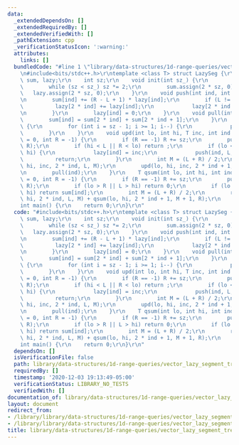 ```yaml
---
data:
  _extendedDependsOn: []
  _extendedRequiredBy: []
  _extendedVerifiedWith: []
  _pathExtension: cpp
  _verificationStatusIcon: ':warning:'
  attributes:
    links: []
  bundledCode: "#line 1 \"library/data-structures/1d-range-queries/vector_lazy_segment_tree.cpp\"\
    \n#include<bits/stdc++.h>\r\ntemplate <class T> struct LazySeg {\r\n    std::vector<T>\
    \ sum, lazy;\r\n    int sz;\r\n    void init(int sz_) {\r\n        sz = 1;\r\n\
    \        while (sz < sz_) sz *= 2;\r\n        sum.assign(2 * sz, 0);\r\n     \
    \   lazy.assign(2 * sz, 0);\r\n    }\r\n    void push(int ind, int L, int R) {\r\
    \n        sum[ind] += (R - L + 1) * lazy[ind];\r\n        if (L != R) {\r\n  \
    \          lazy[2 * ind] += lazy[ind];\r\n            lazy[2 * ind + 1] += lazy[ind];\r\
    \n        }\r\n        lazy[ind] = 0;\r\n    }\r\n    void pull(int ind) {\r\n\
    \        sum[ind] = sum[2 * ind] + sum[2 * ind + 1];\r\n    }\r\n    void build()\
    \ {\r\n        for (int i = sz - 1; i >= 1; i--) {\r\n            pull(i);\r\n\
    \        }\r\n    }\r\n    void upd(int lo, int hi, T inc, int ind = 1, int L\
    \ = 0, int R = -1) {\r\n        if (R == -1) R += sz;\r\n        push(ind, L,\
    \ R);\r\n        if (hi < L || R < lo) return ;\r\n        if (lo <= L && R <=\
    \ hi) {\r\n            lazy[ind] = inc;\r\n            push(ind, L, R);\r\n  \
    \          return;\r\n        }\r\n        int M = (L + R) / 2;\r\n        upd(lo,\
    \ hi, inc, 2 * ind, L, M);\r\n        upd(lo, hi, inc, 2 * ind + 1, M + 1, R);\r\
    \n        pull(ind);\r\n    }\r\n    T qsum(int lo, int hi, int ind = 1, int L\
    \ = 0, int R = -1) {\r\n        if (R == -1) R += sz;\r\n        push(ind, L,\
    \ R);\r\n        if (lo > R || L > hi) return 0;\r\n        if (lo <= L && R <=\
    \ hi) return sum[ind];\r\n        int M = (L + R) / 2;\r\n        return qsum(lo,\
    \ hi, 2 * ind, L, M) + qsum(lo, hi, 2 * ind + 1, M + 1, R);\r\n    }\r\n};\r\n\
    int main() {\r\n    return 0;\r\n}\r\n"
  code: "#include<bits/stdc++.h>\r\ntemplate <class T> struct LazySeg {\r\n    std::vector<T>\
    \ sum, lazy;\r\n    int sz;\r\n    void init(int sz_) {\r\n        sz = 1;\r\n\
    \        while (sz < sz_) sz *= 2;\r\n        sum.assign(2 * sz, 0);\r\n     \
    \   lazy.assign(2 * sz, 0);\r\n    }\r\n    void push(int ind, int L, int R) {\r\
    \n        sum[ind] += (R - L + 1) * lazy[ind];\r\n        if (L != R) {\r\n  \
    \          lazy[2 * ind] += lazy[ind];\r\n            lazy[2 * ind + 1] += lazy[ind];\r\
    \n        }\r\n        lazy[ind] = 0;\r\n    }\r\n    void pull(int ind) {\r\n\
    \        sum[ind] = sum[2 * ind] + sum[2 * ind + 1];\r\n    }\r\n    void build()\
    \ {\r\n        for (int i = sz - 1; i >= 1; i--) {\r\n            pull(i);\r\n\
    \        }\r\n    }\r\n    void upd(int lo, int hi, T inc, int ind = 1, int L\
    \ = 0, int R = -1) {\r\n        if (R == -1) R += sz;\r\n        push(ind, L,\
    \ R);\r\n        if (hi < L || R < lo) return ;\r\n        if (lo <= L && R <=\
    \ hi) {\r\n            lazy[ind] = inc;\r\n            push(ind, L, R);\r\n  \
    \          return;\r\n        }\r\n        int M = (L + R) / 2;\r\n        upd(lo,\
    \ hi, inc, 2 * ind, L, M);\r\n        upd(lo, hi, inc, 2 * ind + 1, M + 1, R);\r\
    \n        pull(ind);\r\n    }\r\n    T qsum(int lo, int hi, int ind = 1, int L\
    \ = 0, int R = -1) {\r\n        if (R == -1) R += sz;\r\n        push(ind, L,\
    \ R);\r\n        if (lo > R || L > hi) return 0;\r\n        if (lo <= L && R <=\
    \ hi) return sum[ind];\r\n        int M = (L + R) / 2;\r\n        return qsum(lo,\
    \ hi, 2 * ind, L, M) + qsum(lo, hi, 2 * ind + 1, M + 1, R);\r\n    }\r\n};\r\n\
    int main() {\r\n    return 0;\r\n}\r\n"
  dependsOn: []
  isVerificationFile: false
  path: library/data-structures/1d-range-queries/vector_lazy_segment_tree.cpp
  requiredBy: []
  timestamp: '2020-12-03 19:13:49-05:00'
  verificationStatus: LIBRARY_NO_TESTS
  verifiedWith: []
documentation_of: library/data-structures/1d-range-queries/vector_lazy_segment_tree.cpp
layout: document
redirect_from:
- /library/library/data-structures/1d-range-queries/vector_lazy_segment_tree.cpp
- /library/library/data-structures/1d-range-queries/vector_lazy_segment_tree.cpp.html
title: library/data-structures/1d-range-queries/vector_lazy_segment_tree.cpp
---
```

